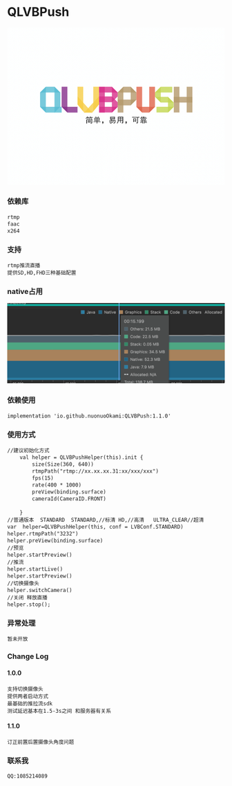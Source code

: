 # QLVBPush

![Image text](https://github.com/nuonuoOkami/images/blob/main/qlvb_push_icon.png)

### 依赖库

    rtmp
    faac
    x264

### 支持

    rtmp推流直播
    提供SD,HD,FHD三种基础配置

### native占用

![Image_text](https://github.com/nuonuoOkami/images/blob/main/push_native.png)

### 依赖使用

    implementation 'io.github.nuonuoOkami:QLVBPush:1.1.0'

### 使用方式

    //建议初始化方式
        val helper = QLVBPushHelper(this).init {
            size(Size(360, 640))
            rtmpPath("rtmp://xx.xx.xx.31:xx/xxx/xxx")
            fps(15)
            rate(400 * 1000)
            preView(binding.surface)
            cameraId(CameraID.FRONT)

        }
    //普通版本  STANDARD  STANDARD,//标清 HD,//高清   ULTRA_CLEAR//超清
    var  helper=QLVBPushHelper(this, conf = LVBConf.STANDARD)
    helper.rtmpPath("3232")
    helper.preView(binding.surface)
    //预览
    helper.startPreview()
    //推流
    helper.startLive()
    helper.startPreview()
    //切换摄像头
    helper.switchCamera()
    //关闭 释放直播
    helper.stop();

### 异常处理

    暂未开放

### Change Log

#### 1.0.0

    支持切换摄像头
    提供两者启动方式
    最基础的推拉流sdk 
    测试延迟基本在1.5-3s之间 和服务器有关系
#### 1.1.0
    订正前置后置摄像头角度问题

### 联系我

    QQ:1085214089
    
    
    

